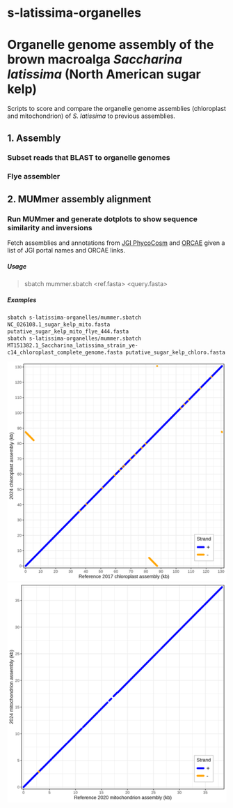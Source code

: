 # s-latissima-organelles

# Organelle genome assembly of the brown macroalga *Saccharina latissima* (North American sugar kelp)
Scripts to score and compare the organelle genome assemblies (chloroplast and mitochondrion) of *S. latissima* to previous assemblies.

## 1. Assembly
### Subset reads that BLAST to organelle genomes
### Flye assembler

## 2. MUMmer assembly alignment
### Run MUMmer and generate dotplots to show sequence similarity and inversions
Fetch assemblies and annotations from [JGI PhycoCosm](https://phycocosm.jgi.doe.gov/phycocosm/home) and [ORCAE](https://bioinformatics.psb.ugent.be/orcae) given a list of JGI portal names and ORCAE links.
##### Usage
> sbatch mummer.sbatch \<ref.fasta\> \<query.fasta\>
##### Examples
```
sbatch s-latissima-organelles/mummer.sbatch NC_026108.1_sugar_kelp_mito.fasta putative_sugar_kelp_mito_flye_444.fasta
sbatch s-latissima-organelles/mummer.sbatch MT151382.1_Saccharina_latissima_strain_ye-c14_chloroplast_complete_genome.fasta putative_sugar_kelp_chloro.fasta
```

![alt text](mummer_dotplot_chloroplast.png)
![alt text](mummer_dotplot_mitochondrion.png)
